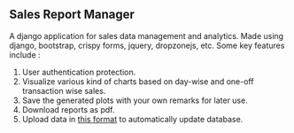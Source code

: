 ## Sales Report Manager

A django application for sales data management and analytics. 
Made using django, bootstrap, crispy forms, jquery, dropzonejs, etc. 
Some key features include :

1. User authentication protection.
2. Visualize various kind of charts based on day-wise and one-off transaction wise sales.
3. Save the generated plots with your own remarks for later use.
4. Download reports as pdf.
5. Upload data in <a href="https://github.com/PratikGarai/Sales-Report-Manager/blob/master/sales/data/sample_upload_data.csv">this format</a> to automatically update database.
